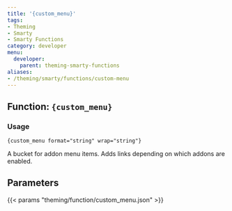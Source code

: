 ```yaml
---
title: '{custom_menu}'
tags:
- Theming
- Smarty
- Smarty Functions
category: developer
menu:
  developer:
    parent: theming-smarty-functions
aliases:
- /theming/smarty/functions/custom-menu
---
```

## Function: `{custom_menu}`

### Usage

```
{custom_menu format="string" wrap="string"}
```

A bucket for addon menu items. Adds links depending on which addons are enabled.

## Parameters

{{< params "theming/function/custom_menu.json" >}}
